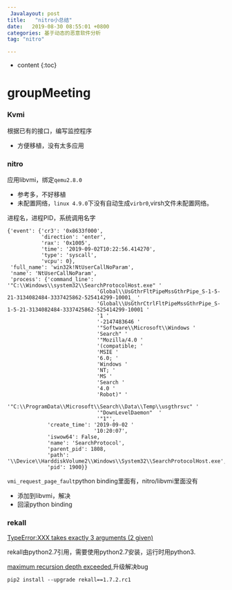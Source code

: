 ```yaml
---
 Javalayout: post
title:   "nitro小总结"
date:   2019-08-30 08:55:01 +0800
categories: 基于动态的恶意软件分析
tag: "nitro"

---
```


* content
{:toc}




# groupMeeting

### Kvmi

根据已有的接口，编写监控程序

* 方便移植，没有太多应用

### nitro

应用libvmi，绑定`qemu2.8.0`

* 参考多，不好移植
* 未配置网络，`linux 4.9.0`下没有自动生成`virbr0`,virsh文件未配置网络。

进程名，进程PID，系统调用名字

```shell
{'event': {'cr3': '0x8633f000',
           'direction': 'enter',
           'rax': '0x1005',
           'time': '2019-09-02T10:22:56.414270',
           'type': 'syscall',
           'vcpu': 0},
 'full_name': 'win32k!NtUserCallNoParam',
 'name': 'NtUserCallNoParam',
 'process': {'command_line': '"C:\\Windows\\system32\\SearchProtocolHost.exe" '
                             'Global\\UsGthrFltPipeMssGthrPipe_S-1-5-21-3134082484-3337425862-525414299-10001_ '
                             'Global\\UsGthrCtrlFltPipeMssGthrPipe_S-1-5-21-3134082484-3337425862-525414299-10001 '
                             '1 '
                             '-2147483646 '
                             '"Software\\Microsoft\\Windows '
                             'Search" '
                             '"Mozilla/4.0 '
                             '(compatible; '
                             'MSIE '
                             '6.0; '
                             'Windows '
                             'NT; '
                             'MS '
                             'Search '
                             '4.0 '
                             'Robot)" '
                             '"C:\\ProgramData\\Microsoft\\Search\\Data\\Temp\\usgthrsvc" '
                             '"DownLevelDaemon"  '
                             '"1"',
             'create_time': '2019-09-02 '
                            '10:20:07',
             'iswow64': False,
             'name': 'SearchProtocol',
             'parent_pid': 1808,
             'path': '\\Device\\HarddiskVolume2\\Windows\\System32\\SearchProtocolHost.exe',
             'pid': 1900}}
```



`vmi_request_page_fault`python binding里面有，nitro/libvmi里面没有

* 添加到libvmi，解决
* 回滚python binding

### rekall

[TypeError:XXX takes exactly 3 arguments (2 given)](https://github.com/google/rekall/issues/495)

rekall由python2.7引用，需要使用python2.7安装，运行时用python3.

[maximum recursion depth exceeded](https://github.com/google/rekall/issues/428),升级解决bug

```shell
pip2 install --upgrade rekall==1.7.2.rc1
```

